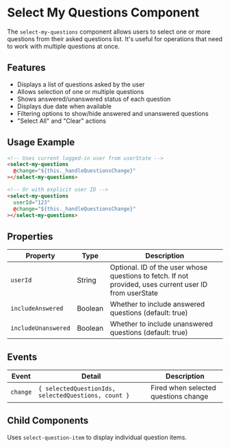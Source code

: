 # Select My Questions Component

The `select-my-questions` component allows users to select one or more questions from their asked questions list. It's useful for operations that need to work with multiple questions at once.

## Features
- Displays a list of questions asked by the user
- Allows selection of one or multiple questions
- Shows answered/unanswered status of each question
- Displays due date when available
- Filtering options to show/hide answered and unanswered questions
- "Select All" and "Clear" actions

## Usage Example

```html
<!-- Uses current logged-in user from userState -->
<select-my-questions
  @change="${this._handleQuestionsChange}"
></select-my-questions>

<!-- Or with explicit user ID -->
<select-my-questions
  userId="123"
  @change="${this._handleQuestionsChange}"
></select-my-questions>
```

## Properties

| Property | Type | Description |
|----------|------|-------------|
| `userId` | String | Optional. ID of the user whose questions to fetch. If not provided, uses current user ID from userState |
| `includeAnswered` | Boolean | Whether to include answered questions (default: true) |
| `includeUnanswered` | Boolean | Whether to include unanswered questions (default: true) |

## Events

| Event | Detail | Description |
|-------|--------|-------------|
| `change` | `{ selectedQuestionIds, selectedQuestions, count }` | Fired when selected questions change |

## Child Components

Uses `select-question-item` to display individual question items.